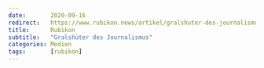 ```yaml
---
date:       2020-09-16
redirect:   https://www.rubikon.news/artikel/gralshuter-des-journalismus
title:      Rubikon
subtitle:   "Gralshüter des Journalismus"
categories: Medien
tags:       [rubikon]
---
```

